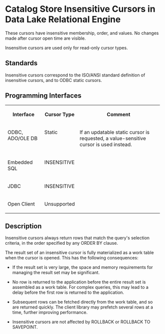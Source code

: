 <!-- loio3bd551916c5f1014ab92f20c2e2c1f73 -->

# Catalog Store Insensitive Cursors in Data Lake Relational Engine 

These cursors have insensitive membership, order, and values. No changes made after cursor open time are visible.

Insensitive cursors are used only for read-only cursor types.



## Standards

Insensitive cursors correspond to the ISO/ANSI standard definition of insensitive cursors, and to ODBC static cursors.



## Programming Interfaces


<table>
<tr>
<th valign="top">

Interface



</th>
<th valign="top">

Cursor Type



</th>
<th valign="top">

Comment



</th>
</tr>
<tr>
<td valign="top">

ODBC, ADO/OLE DB



</td>
<td valign="top">

Static



</td>
<td valign="top">

If an updatable static cursor is requested, a value-sensitive cursor is used instead.



</td>
</tr>
<tr>
<td valign="top">

Embedded SQL



</td>
<td valign="top">

INSENSITIVE



</td>
<td valign="top">

 



</td>
</tr>
<tr>
<td valign="top">

JDBC



</td>
<td valign="top">

INSENSITIVE



</td>
<td valign="top">

 



</td>
</tr>
<tr>
<td valign="top">

Open Client



</td>
<td valign="top">

Unsupported



</td>
<td valign="top">

 



</td>
</tr>
</table>



## Description

Insensitive cursors always return rows that match the query's selection criteria, in the order specified by any ORDER BY clause.

The result set of an insensitive cursor is fully materialized as a work table when the cursor is opened. This has the following consequences:

-   If the result set is very large, the space and memory requirements for managing the result set may be significant.

-   No row is returned to the application before the entire result set is assembled as a work table. For complex queries, this may lead to a delay before the first row is returned to the application.

-   Subsequent rows can be fetched directly from the work table, and so are returned quickly. The client library may prefetch several rows at a time, further improving performance.

-   Insensitive cursors are not affected by ROLLBACK or ROLLBACK TO SAVEPOINT.



